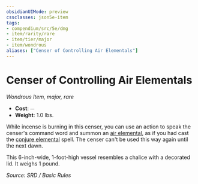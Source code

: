 ```yaml
---
obsidianUIMode: preview
cssclasses: json5e-item
tags:
- compendium/src/5e/dmg
- item/rarity/rare
- item/tier/major
- item/wondrous
aliases: ["Censer of Controlling Air Elementals"]
---
```

# Censer of Controlling Air Elementals
*Wondrous Item, major, rare*  

- **Cost**: ⏤
- **Weight**: 1.0 lbs.

While incense is burning in this censer, you can use an action to speak the censer's command word and summon an [air elemental](compendium/bestiary/elemental/air-elemental.md), as if you had cast the [conjure elemental](compendium/spells/conjure-elemental.md) spell. The censer can't be used this way again until the next dawn.

This 6-inch-wide, 1-foot-high vessel resembles a chalice with a decorated lid. It weighs 1 pound.

*Source: SRD / Basic Rules*
